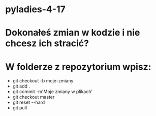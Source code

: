 # pyladies-4-17

# Dokonałeś zmian w kodzie i nie chcesz ich stracić?

# W folderze z repozytorium wpisz:

* git checkout -b moje-zmiany
* git add .
* git commit -m'Moje zmiany w plikach'
* git checkout master
* git reset --hard
* git pull

